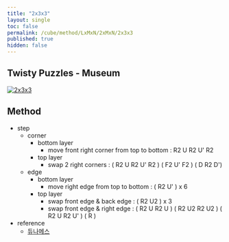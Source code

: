 ```yaml
---
title: "2x3x3"
layout: single
toc: false
permalink: /cube/method/LxMxN/2xMxN/2x3x3
published: true
hidden: false
---
```


<head>
  <base target="_blank">
</head>



## Twisty Puzzles - Museum

<a href="https://twistypuzzles.com/app/museum/museum_showitem.php?pkey=21">
  <img alt="2x3x3" src="https://twistypuzzles.com/museum/large/00021-02.jpg">
</a>



## Method

- step
  - corner
    - bottom layer
      - move front right corner from top to bottom : R2 U R2 U' R2
    - top layer
      - swap 2 right corners : ( R2 U R2 U' R2 ) ( F2 U' F2 ) ( D R2 D')
  - edge
    - bottom layer
      - move right edge from top to bottom : ( R2 U' ) x 6
    - top layer
      - swap front edge & back edge : ( R2 U2 ) x 3
      - swap front edge & right edge : ( R2 U R2 U ) ( R2 U2 R2 U2 ) ( R2 U R2 U' ) ( R )
- reference
  - [듀나메스](https://youtu.be/1mI0hufDqzU)
